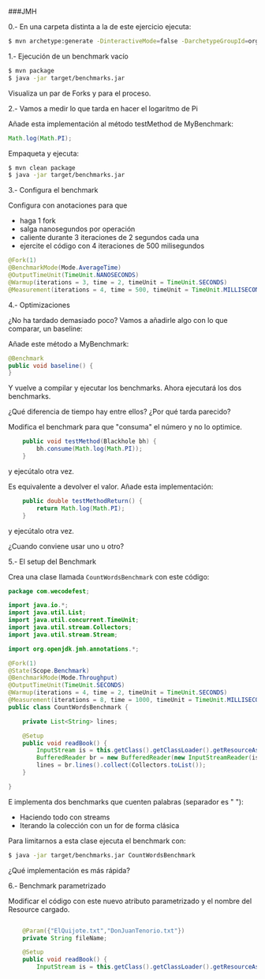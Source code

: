 ###JMH

0.- En una carpeta distinta a la de este ejercicio ejecuta:

```bash
$ mvn archetype:generate -DinteractiveMode=false -DarchetypeGroupId=org.openjdk.jmh -DarchetypeArtifactId=jmh-java-benchmark-archetype -DgroupId=com.wecodefest -DartifactId=wecode-05-jmh -Dversion=1.0
```

1.- Ejecución de un benchmark vacío

```bash
$ mvn package
$ java -jar target/benchmarks.jar
```

Visualiza un par de Forks y para el proceso.


2.- Vamos a medir lo que tarda en hacer el logaritmo de Pi

Añade esta implementación al método testMethod de MyBenchmark:

```java
Math.log(Math.PI);
```

Empaqueta y ejecuta:

```bash
$ mvn clean package
$ java -jar target/benchmarks.jar
```

3.- Configura el benchmark

Configura con anotaciones para que
- haga 1 fork
- salga nanosegundos por operación
- caliente durante 3 iteraciones de 2 segundos cada una
- ejercite el código con 4 iteraciones de 500 milisegundos 

```java
@Fork(1)
@BenchmarkMode(Mode.AverageTime)
@OutputTimeUnit(TimeUnit.NANOSECONDS)
@Warmup(iterations = 3, time = 2, timeUnit = TimeUnit.SECONDS)
@Measurement(iterations = 4, time = 500, timeUnit = TimeUnit.MILLISECONDS)
```

4.- Optimizaciones

¿No ha tardado demasiado poco? Vamos a añadirle algo con lo que comparar, un baseline:

Añade este método a MyBenchmark:

```java
@Benchmark
public void baseline() {
}
```

Y vuelve a compilar y ejecutar los benchmarks. Ahora ejecutará los dos benchmarks.

¿Qué diferencia de tiempo hay entre ellos? ¿Por qué tarda parecido?

Modifica el benchmark para que "consuma" el número y no lo optimice.
 
```java
    public void testMethod(Blackhole bh) {
        bh.consume(Math.log(Math.PI));
    }
```
y ejecútalo otra vez.

Es equivalente a devolver el valor. Añade esta implementación:
 
```java
    public double testMethodReturn() {
        return Math.log(Math.PI);
    }
```
y ejecútalo otra vez.

¿Cuando conviene usar uno u otro?


5.- El setup del Benchmark

Crea una clase llamada `CountWordsBenchmark` con este código:


```java
package com.wecodefest;

import java.io.*;
import java.util.List;
import java.util.concurrent.TimeUnit;
import java.util.stream.Collectors;
import java.util.stream.Stream;

import org.openjdk.jmh.annotations.*;

@Fork(1)
@State(Scope.Benchmark)
@BenchmarkMode(Mode.Throughput)
@OutputTimeUnit(TimeUnit.SECONDS)
@Warmup(iterations = 4, time = 2, timeUnit = TimeUnit.SECONDS)
@Measurement(iterations = 8, time = 1000, timeUnit = TimeUnit.MILLISECONDS)
public class CountWordsBenchmark {

    private List<String> lines;

    @Setup
    public void readBook() {
        InputStream is = this.getClass().getClassLoader().getResourceAsStream("ElQuijote.txt");
        BufferedReader br = new BufferedReader(new InputStreamReader(is));
        lines = br.lines().collect(Collectors.toList());
    }

}
```

E implementa dos benchmarks que cuenten palabras (separador es " "):
 - Haciendo todo con streams
 - Iterando la colección con un for de forma clásica

Para limitarnos a esta clase ejecuta el benchmark con: 

```bash
$ java -jar target/benchmarks.jar CountWordsBenchmark
```

¿Qué implementación es más rápida?


6.- Benchmark parametrizado


Modificar el código con este nuevo atributo parametrizado y el nombre del Resource cargado. 

```java

    @Param({"ElQuijote.txt","DonJuanTenorio.txt"})
    private String fileName;

    @Setup
    public void readBook() {
        InputStream is = this.getClass().getClassLoader().getResourceAsStream(fileName);
```